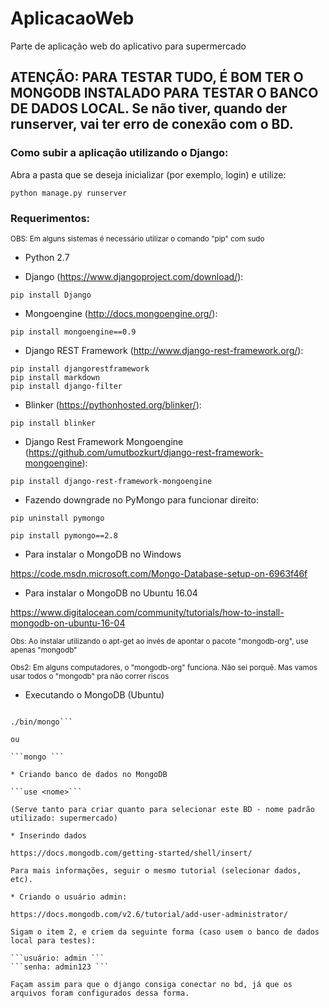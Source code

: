 # AplicacaoWeb

Parte de aplicação web do aplicativo para supermercado

## ATENÇÃO: PARA TESTAR TUDO, É BOM TER O MONGODB INSTALADO PARA TESTAR O BANCO DE DADOS LOCAL. Se não tiver, quando der runserver, vai ter erro de conexão com o BD.

### Como subir a aplicação utilizando o Django:

Abra a pasta que se deseja inicializar (por exemplo, login) e utilize:

```python manage.py runserver```

### Requerimentos:
<sup>OBS: Em alguns sistemas é necessário utilizar o comando "pip" com sudo</sup>

* Python 2.7

* Django (https://www.djangoproject.com/download/):

```pip install Django```

* Mongoengine (http://docs.mongoengine.org/):

```pip install mongoengine==0.9```

* Django REST Framework (http://www.django-rest-framework.org/):

```
pip install djangorestframework
pip install markdown
pip install django-filter
```

* Blinker (https://pythonhosted.org/blinker/):

```pip install blinker```

* Django Rest Framework Mongoengine (https://github.com/umutbozkurt/django-rest-framework-mongoengine):

```pip install django-rest-framework-mongoengine```

* Fazendo downgrade no PyMongo para funcionar direito:

```pip uninstall pymongo```

```pip install pymongo==2.8```

* Para instalar o MongoDB no Windows

https://code.msdn.microsoft.com/Mongo-Database-setup-on-6963f46f

* Para instalar o MongoDB no Ubuntu 16.04

https://www.digitalocean.com/community/tutorials/how-to-install-mongodb-on-ubuntu-16-04

<sup>Obs: Ao instalar utilizando o apt-get ao invés de apontar o pacote "mongodb-org", use apenas "mongodb"</sup>

<sup>Obs2: Em alguns computadores, o "mongodb-org" funciona. Não sei porquê. Mas vamos usar todos o "mongodb" pra não correr riscos</sup>

* Executando o MongoDB (Ubuntu)

```cd /usr

./bin/mongo```

ou 

```mongo ```

* Criando banco de dados no MongoDB

```use <nome>```

(Serve tanto para criar quanto para selecionar este BD - nome padrão utilizado: supermercado)

* Inserindo dados

https://docs.mongodb.com/getting-started/shell/insert/

Para mais informações, seguir o mesmo tutorial (selecionar dados, etc).

* Criando o usuário admin:

https://docs.mongodb.com/v2.6/tutorial/add-user-administrator/

Sigam o item 2, e criem da seguinte forma (caso usem o banco de dados local para testes):

```usuário: admin ```
```senha: admin123 ```

Façam assim para que o django consiga conectar no bd, já que os arquivos foram configurados dessa forma.
